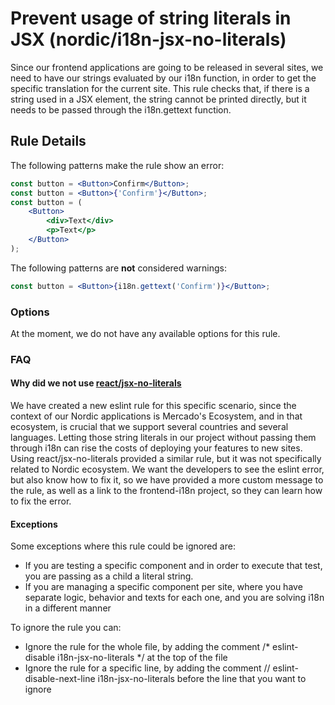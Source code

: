 # Prevent usage of string literals in JSX (nordic/i18n-jsx-no-literals)
Since our frontend applications are going to be released in several sites, we need to have our strings evaluated by our i18n function, in order to get the specific translation for the current site. This rule checks that, if there is a string used in a JSX element, the string cannot be printed directly, but it needs to be passed through the i18n.gettext function.

## Rule Details
The following patterns make the rule show an error:
```jsx
const button = <Button>Confirm</Button>;
const button = <Button>{'Confirm'}</Button>;
const button = (
    <Button>
        <div>Text</div>
        <p>Text</p>
    </Button>
);

```

The following patterns are **not** considered warnings:

```jsx
const button = <Button>{i18n.gettext('Confirm')}</Button>;
```

### Options
At the moment, we do not have any available options for this rule.

### FAQ
#### Why did we not use [react/jsx-no-literals](https://github.com/yannickcr/eslint-plugin-react/blob/master/docs/rules/jsx-no-literals.md)
We have created a new eslint rule for this specific scenario, since the context of our Nordic applications is Mercado's Ecosystem, and in that ecosystem,
is crucial that we support several countries and several languages. Letting those string literals in our project without passing them through i18n can rise the costs
of deploying your features to new sites. Using react/jsx-no-literals provided a similar rule, but it was not specifically related to Nordic ecosystem. We want the developers
to see the eslint error, but also know how to fix it, so we have provided a more custom message to the rule, as well as a link to the frontend-i18n project, so they can
learn how to fix the error.

#### Exceptions
Some exceptions where this rule could be ignored are:
- If you are testing a specific component and in order to execute that test, you are passing as a child a literal string.
- If you are managing a specific component per site, where you have separate logic, behavior and texts for each one, and you are solving i18n in a different manner

To ignore the rule you can:
- Ignore the rule for the whole file, by adding the comment /* eslint-disable i18n-jsx-no-literals */ at the top of the file
- Ignore the rule for a specific line, by adding the comment // eslint-disable-next-line i18n-jsx-no-literals before the line that you want to ignore


